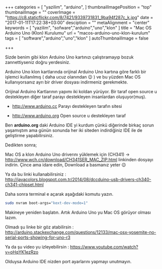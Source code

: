 +++
categories = [
  "yazilim",
  "arduino",
]
thumbnailImagePosition = "top"
thumbnailImage = ""
coverImage = "https://c8.staticflickr.com/8/7421/9339731831_9ba94f287c_k.jpg"
date = "2017-01-11T17:22:38+03:00"
desciption = ""
metaAlignment = "center"
keywords = [
  "yazilim",
  "sofware","arduino","uno","klon"
]
title = "Mac OS Arduino Uno (Klon) Kurulumu"
url = "macos-arduino-uno-klon-kurulum"
tags = [
  "software","arduino","uno","klon"
]
autoThumbnailImage = false

+++

Sizde benim gibi klon Arduino Uno kartınızı çalıştıramayıp bozuk zannettiyseniz doğru yerdesiniz.

Arduino Uno klon kartlarında orijinal Arduino Uno kartına göre farklı bir işlemci kullanılmış ( daha ucuz olanından 😉 ) ve bu yüzden Mac OS kullanıyorsanız ayrı bir driver dosyası indirmeniz gerekmekte.


Orijinal Arduino Kartlarının yapımı iki koldan yürüyor. Bir taraf open source u destekleyen diğer taraf parayı destekleyen insanlardan oluşuyor(muş).

- http://www.arduino.cc   Parayı destekleyen tarafın sitesi

- http://www.arduino.org  Open source u destekleyen taraf

 

Ben **arduino.org** daki Arduino IDE yi kurdum çünkü diğerinde birkaç sorun yaşamıştım ama günün sonunda her iki siteden indirdiğiniz IDE ile de geliştirme yapabilirsiniz.

Dedikten sonra;

Mac OS a klon Arduino Uno driverını yüklemek için (CH341) ->  http://www.wch.cn/download/CH341SER_MAC_ZIP.html
linkinden dosyayı indirin. Çince ama idare edin, Download a basmanız yeter 😉

Ya da bu linki kullanabilirsiniz : http://javacolors.blogspot.com.tr/2014/08/dccduino-usb-drivers-ch340-ch341-chipset.html

Daha sonra terminal e açarak aşağıdaki komutu yazın.

```bash
sudo nvram boot-args="kext-dev-mode=1"
```

Makineye yeniden başlatın.
Artık Arduino Uno yu Mac OS görüyor olması lazım.

Olmadı şu linke bir göz atabilirsin : http://arduino.stackexchange.com/questions/12133/mac-osx-yosemite-no-serial-ports-showing-for-uno-r3

Ya da şu video yu izleyebilirsin : https://www.youtube.com/watch?v=oHqYK1ezRzo

 

Olduysa Arduino IDE nizden port ayarlarını yapmayı unutmayın.

 

